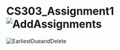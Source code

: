 # CS303_Assignment1![AddAssignments](https://user-images.githubusercontent.com/90643945/154388874-9b9749db-731d-4751-9f2f-f3f42e67de0a.png)
![EarliestDueandDelete](https://user-images.githubusercontent.com/90643945/154388892-97ed02c9-a910-4cb5-887f-f839686ac2c0.png)
